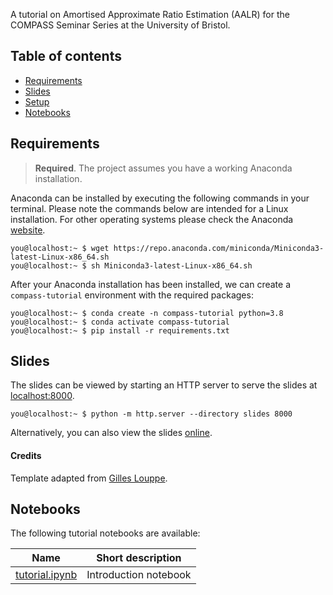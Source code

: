A tutorial on Amortised Approximate Ratio Estimation (AALR) for the COMPASS Seminar Series at the University of Bristol.

## Table of contents

- [Requirements](#requirements)
- [Slides](#slides)
- [Setup](#setup)
- [Notebooks](#notebooks)

## Requirements

> **Required**. The project assumes you have a working Anaconda installation.

Anaconda can be installed by executing the following commands in your terminal.
Please note the commands below are intended for a Linux installation.
For other operating systems please check the Anaconda [website](https://www.anaconda.com/products/individual).

```console
you@localhost:~ $ wget https://repo.anaconda.com/miniconda/Miniconda3-latest-Linux-x86_64.sh
you@localhost:~ $ sh Miniconda3-latest-Linux-x86_64.sh
```

After your Anaconda installation has been installed, we can create a `compass-tutorial` environment with the required packages:

```console
you@localhost:~ $ conda create -n compass-tutorial python=3.8
you@localhost:~ $ conda activate compass-tutorial
you@localhost:~ $ pip install -r requirements.txt
```

## Slides

The slides can be viewed by starting an HTTP server to serve the slides at [localhost:8000](http://localhost:8000).
```console
you@localhost:~ $ python -m http.server --directory slides 8000
```
Alternatively, you can also view the slides [online](https://joerihermans.com/talks/talk-compass-tutorial).

#### Credits

Template adapted from [Gilles Louppe](https://github.com/glouppe/talk-template).

## Notebooks

The following tutorial notebooks are available:

| Name | Short description |
| --- | --- |
| [tutorial.ipynb](tutorial/tutorial.ipynb) | Introduction notebook |
